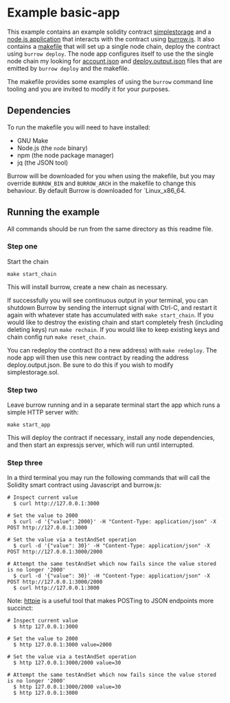 # Example basic-app

This example contains an example solidity contract [simplestorage](simplestorage.sol) and a [node.js application](app.js) that interacts with the contract using [burrow.js](../../burrow.js/README.md). It also contains a [makefile](makefile) that will set up a single node chain, deploy the contract using `burrow deploy`. The node app configures itself to use the the single node chain my looking for [account.json](account.json) and [deploy.output.json](deploy.output.json) files that are emitted by `burrow deploy` and the makefile.

The makefile provides some examples of using the `burrow` command line tooling and you are invited to modify it for your purposes.

## Dependencies
To run the makefile you will need to have installed:

- GNU Make
- Node.js (the `node` binary)
- npm (the node package manager)
- jq (the JSON tool)

Burrow will be downloaded for you when using the makefile, but you may override `BURROW_BIN` and `BURROW_ARCH` in the makefile to change this behaviour. By default Burrow is downloaded for `Linux_x86_64.

## Running the example

All commands should be run from the same directory as this readme file.

### Step one
Start the chain

```shell
make start_chain
```

This will install burrow, create a new chain as necessary.

If successfully you will see continuous output in your terminal, you can shutdown Burrow by sending the interrupt signal with Ctrl-C, and restart it again with whatever state has accumulated with `make start_chain`. If you would like to destroy the existing chain and start completely fresh (including deleting keys) run `make rechain`. If you would like to keep existing keys and chain config run `make reset_chain`.

You can redeploy the contract (to a new address) with `make redeploy`. The node app will then use this new contract by reading the address deploy.output.json. Be sure to do this if you wish to modify simplestorage.sol.

### Step two
Leave burrow running and in a separate terminal start the app which runs a simple HTTP server with:

```shell
make start_app
```

This will deploy the contract if necessary, install any node dependencies, and then start an expressjs server, which will run until interrupted.

### Step three
In a third terminal you may run the following commands that will call the Solidity smart contract using Javascript and burrow.js:

```shell
# Inspect current value
  $ curl http://127.0.0.1:3000
  
# Set the value to 2000
  $ curl -d '{"value": 2000}' -H "Content-Type: application/json" -X POST http://127.0.0.1:3000
  
# Set the value via a testAndSet operation
  $ curl -d '{"value": 30}' -H "Content-Type: application/json" -X POST http://127.0.0.1:3000/2000
  
# Attempt the same testAndSet which now fails since the value stored is no longer '2000'
  $ curl -d '{"value": 30}' -H "Content-Type: application/json" -X POST http://127.0.0.1:3000/2000
  $ curl http://127.0.0.1:3000
```

Note: [httpie](https://httpie.org/) is a useful tool that makes POSTing to JSON endpoints more succinct:

```shell
# Inspect current value
  $ http 127.0.0.1:3000
  
# Set the value to 2000
  $ http 127.0.0.1:3000 value=2000
  
# Set the value via a testAndSet operation
  $ http 127.0.0.1:3000/2000 value=30
  
# Attempt the same testAndSet which now fails since the value stored is no longer '2000'
  $ http 127.0.0.1:3000/2000 value=30
  $ http 127.0.0.1:3000
```
